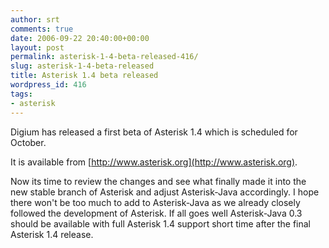 ```yaml
---
author: srt
comments: true
date: 2006-09-22 20:40:00+00:00
layout: post
permalink: asterisk-1-4-beta-released-416/
slug: asterisk-1-4-beta-released
title: Asterisk 1.4 beta released
wordpress_id: 416
tags:
- asterisk
---
```


Digium has released a first beta of Asterisk 1.4 which is scheduled for October.




It is available from [http://www.asterisk.org](http://www.asterisk.org).




Now its time to review the changes and see what finally made it into the new stable branch of Asterisk and adjust Asterisk-Java accordingly. I hope there won't be too much to add to Asterisk-Java as we already closely followed the development of Asterisk. If all goes well Asterisk-Java 0.3 should be available with full Asterisk 1.4 support short time after the final Asterisk 1.4 release.
